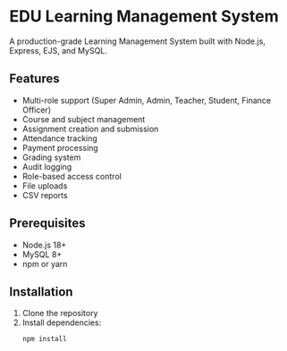 # EDU Learning Management System

A production-grade Learning Management System built with Node.js, Express, EJS, and MySQL.

## Features

- Multi-role support (Super Admin, Admin, Teacher, Student, Finance Officer)
- Course and subject management
- Assignment creation and submission
- Attendance tracking
- Payment processing
- Grading system
- Audit logging
- Role-based access control
- File uploads
- CSV reports

## Prerequisites

- Node.js 18+
- MySQL 8+
- npm or yarn

## Installation

1. Clone the repository
2. Install dependencies:
   ```bash
   npm install